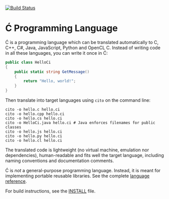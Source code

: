 ﻿[![Build Status](https://travis-ci.org/pfusik/cito.svg?branch=master)](https://travis-ci.org/pfusik/cito)

Ć Programming Language
======================

Ć is a programming language which can be translated automatically to
C, C++, C#, Java, JavaScript, Python and OpenCL C.
Instead of writing code in all these languages, you can write it once in Ć:

```csharp
public class HelloCi
{
    public static string GetMessage()
    {
        return "Hello, world!";
    }
}
```

Then translate into target languages using `cito` on the command line:
```
cito -o hello.c hello.ci
cito -o hello.cpp hello.ci
cito -o hello.cs hello.ci
cito -o HelloCi.java hello.ci # Java enforces filenames for public classes
cito -o hello.js hello.ci
cito -o hello.py hello.ci
cito -o hello.cl hello.ci
```

The translated code is lightweight (no virtual machine, emulation nor
dependencies), human-readable and fits well the target language,
including naming conventions and documentation comments.

Ć is _not_ a general-purpose programming language.
Instead, it is meant for implementing portable reusable libraries.
See the complete [language reference](ci.md).

For build instructions, see the [INSTALL](INSTALL) file.
